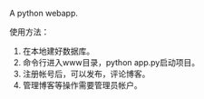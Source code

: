 A python webapp.

使用方法：

1. 在本地建好数据库。
2. 命令行进入www目录，python app.py启动项目。
3. 注册帐号后，可以发布，评论博客。
4. 管理博客等操作需要管理员帐户。